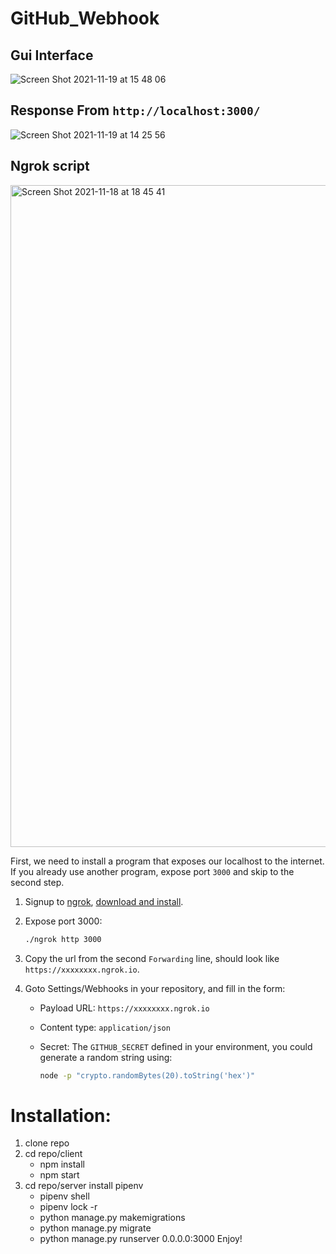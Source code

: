 # GitHub_Webhook
## Gui Interface
![Screen Shot 2021-11-19 at 15 48 06](https://user-images.githubusercontent.com/21170255/142643983-5b7a6b8a-1f71-48e7-bf71-b69f97d69175.png)

## Response From `http://localhost:3000/`
![Screen Shot 2021-11-19 at 14 25 56](https://user-images.githubusercontent.com/21170255/142644178-86bbe1ca-4e83-46d5-a6c3-1b9f84878ca7.png)

## Ngrok script
<img width="1059" alt="Screen Shot 2021-11-18 at 18 45 41" src="https://user-images.githubusercontent.com/21170255/142644384-e0a9e40a-ed46-4dc6-b20a-e25ec9afb1a5.png">

First, we need to install a program that exposes our localhost to the internet. If you already use another program, expose port `3000` and skip to the second step.

1. Signup to [ngrok](https://ngrok.com), [download and install](https://ngrok.com/download).
2. Expose port 3000:

   ```bash
   ./ngrok http 3000
   ```

3. Copy the url from the second `Forwarding` line, should look like `https://xxxxxxxx.ngrok.io`.
4. Goto Settings/Webhooks in your repository, and fill in the form:

   - Payload URL: `https://xxxxxxxx.ngrok.io`
   - Content type: `application/json`
   - Secret: The `GITHUB_SECRET` defined in your environment, you could generate a random string using:

     ```bash
     node -p "crypto.randomBytes(20).toString('hex')"
     ```

# Installation:
1) clone repo
2) cd repo/client
    - npm install
    - npm start
3) cd repo/server
    install pipenv
    - pipenv shell
    - pipenv lock -r
    - python manage.py makemigrations
    - python manage.py migrate
    - python manage.py runserver 0.0.0.0:3000
Enjoy!